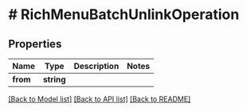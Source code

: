# # RichMenuBatchUnlinkOperation

## Properties

Name | Type | Description | Notes
------------ | ------------- | ------------- | -------------
**from** | **string** |  |

[[Back to Model list]](../../README.md#models) [[Back to API list]](../../README.md#endpoints) [[Back to README]](../../README.md)
